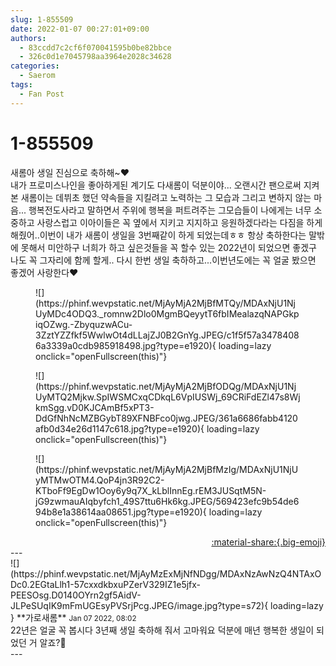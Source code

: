 ```yaml
---
slug: 1-855509
date: 2022-01-07 00:27:01+09:00
authors:
  - 83ccdd7c2cf6f070041595b0be82bbce
  - 326c0d1e7045798aa3964e2028c34628
categories:
  - Saerom
tags:
  - Fan Post
---
```


# 1-855509

<div class="post-container" markdown="1">
<div class="content-container md-sidebar__scrollwrap" markdown="1">

새롬아 생일 진심으로 축하해~♥<br>내가 프로미스나인을 좋아하게된 계기도 다새롬이 덕분이야... 오랜시간 팬으로써 지켜본 새롬이는 데뷔초 했던 약속들을 지킬려고 노력하는 그 모습과 그리고 변하지 않는 마음... 행복전도사라고 말하면서 주위에 행복을 퍼트려주는 그모습들이 나에게는 너무 소중하고 사랑스럽고 이아이들은 꼭 옆에서 지키고 지지하고 응원하겠다라는 다짐을 하게 해줬어..이번이 내가 새롬이 생일을 3번째같이 하게 되었는데ㅎㅎ 항상 축하한다는 말밖에 못해서 미안하구 너희가 하고 싶은것들을 꼭 할수 있는  2022년이 되었으면 좋겠구 나도 꼭 그자리에 함께 할게.. 다시 한번 생일 축하하고...이번년도에는 꼭 얼굴 봤으면 좋겠어 사랑한다♥<br>
<figure markdown="1">
![](https://phinf.wevpstatic.net/MjAyMjA2MjBfMTQy/MDAxNjU1NjUyMDc4ODQ3._romnw2Dlo0MgmBQeyytT6fbIMealazqNAPGkpiqOZwg.-ZbyquzwACu-3ZztYZZfkf5WwlwOt4dLLajZJ0B2GnYg.JPEG/c1f5f57a34784086a3339a0cdb985918498.jpg?type=e1920){ loading=lazy onclick="openFullscreen(this)"}
</figure>

<figure markdown="1">
![](https://phinf.wevpstatic.net/MjAyMjA2MjBfODQg/MDAxNjU1NjUyMTQ2Mjkw.SpIWSMCxqCDkqL6VpIUSWj_69CRiFdEZl47s8WjkmSgg.vD0KJCAmBf5xPT3-DdGfNhNcMZBGybT89XFNBFco0jwg.JPEG/361a6686fabb4120afb0d34e26d1147c618.jpg?type=e1920){ loading=lazy onclick="openFullscreen(this)"}
</figure>

<figure markdown="1">
![](https://phinf.wevpstatic.net/MjAyMjA2MjBfMzIg/MDAxNjU1NjUyMTMwOTM4.QoP4jn3R92C2-KTboFf9EgDw1Ooy6y9q7X_kLblInnEg.rEM3JUSqtM5N-jG9zwmauAIqbyfch1_49S7ttu6Hk6kg.JPEG/569423efc9b54de694b8e1a38614aa08651.jpg?type=e1920){ loading=lazy onclick="openFullscreen(this)"}
</figure>


</div>
</div>

<div style="text-align: right;" markdown="1">
<a href="https://weverse.io/fromis9/fanpost/1-855509" style="text-align: right;">:material-share:{.big-emoji}</a>
</div>
---

<div class="comments-container md-sidebar__scrollwrap" markdown="1">
<div class="comment" markdown="1">
<div class='id-container' markdown="1">
![](https://phinf.wevpstatic.net/MjAyMzExMjNfNDgg/MDAxNzAwNzQ4NTAxODc0.2EGtaLlh1-57cxxdkbxuPZerV329IZ1e5jfx-PEESOsg.D0140OYrn2gf5AidV-JLPeSUqIK9mFmUGEsyPVSrjPcg.JPEG/image.jpg?type=s72){ loading=lazy }
**<span class="artist">가로새롬</span>** <small>Jan 07 2022, 08:02</small><br>
</div>
<div class='comment-body' markdown="1">
22년은 얼굴 꼭 봅시다 3년째 생일 축하해 줘서 고마워요 덕분에 매년 행복한 생일이 되었던 거 알죠?🎂
</div>
</div>
</div>
---
